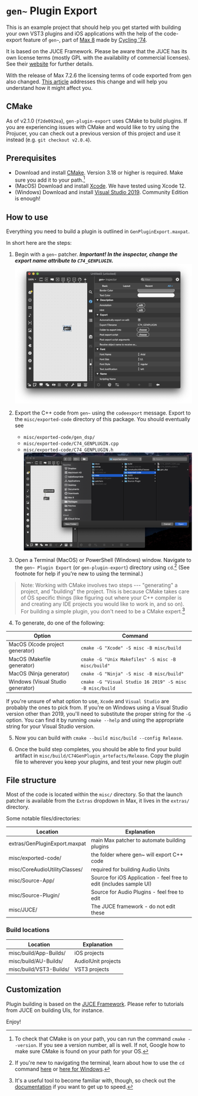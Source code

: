 # `gen~` Plugin Export

This is an example project that should help you get started with building your
own VST3 plugins and iOS applications with the help of the code-export feature
of `gen~`, part of [Max 8](https://cycling74.com/max7/) made by
[Cycling '74](https://cycling74.com/).

It is based on the JUCE Framework. Please be aware that the JUCE has its own
license terms (mostly GPL with the availability of commercial licenses). See
their [website](http://www.juce.com/) for further details.

With the release of Max 7.2.6 the licensing terms of code exported from gen also changed.
[This article](https://support.cycling74.com/hc/en-us/articles/360050779193-Gen-Code-Export-Licensing-FAQ) addresses this change and will help you understand how it might affect you.

## CMake

As of v2.1.0 (`f2de092ea`), `gen-plugin-export` uses CMake to build plugins.
If you are experiencing issues with CMake and would like to try using the
Projucer, you can check out a previous version of this project and use it
instead (e.g. `git checkout v2.0.4`).

## Prerequisites

- Download and install [CMake](https://cmake.org/download/). Version 3.18 or
  higher is required. Make sure you add it to your path.[^1]
- (MacOS) Download and install
  [Xcode](https://developer.apple.com/xcode/resources/). We have tested using
  Xcode 12.
- (Windows) Download and install [Visual Studio 2019](https://visualstudio.microsoft.com/vs/).
  Community Edition is enough!


## How to use

Everything you need to build a plugin is outlined in `GenPluginExport.maxpat`.

In short here are the steps:
1. Begin with a `gen~` patcher. ***Important! In the inspector, change the export name
   attribute to `C74_GENPLUGIN`.***
![gen patcher with inspector shown](docs/res/inspector.png)
2. Export the C++ code from `gen~` using the `codeexport` message. Export to
the `misc/exported-code` directory of this package. You should eventually see 
   - `misc/exported-code/gen_dsp/`
   - `misc/exported-code/C74_GENPLUGIN.cpp`
   - `misc/exported-code/C74_GENPLUGIN.h`
![exported code](docs/res/export.png)

3. Open a Terminal (MacOS) or PowerShell (Windows) window. Navigate to the
   `gen~ Plugin Export` (or `gen-plugin-export`) directory using `cd`.[^2] (See
   footnote for help if you're new to using the terminal.)

> Note: Working with CMake involves two steps --- "generating" a project, and
   "building" the project. This is because CMake takes care of OS specific
   things (like figuring out where your C++ compiler is and creating any IDE
   projects you would like to work in, and so on). For building a simple
   plugin, you don't need to be a CMake expert.[^3]

4. To generate, do one of the following:

| Option                            | Command                                               |
|-----------------------------------|-------------------------------------------------------|
| MacOS (Xcode project generator)   | `cmake -G "Xcode" -S misc -B misc/build`              |
| MacOS (Makefile generator)        | `cmake -G "Unix Makefiles" -S misc -B misc/build"`    |
| MacOS (Ninja generator)           | `cmake -G "Ninja" -S misc -B misc/build"`             |
| Windows (Visual Studio generator) | `cmake -G "Visual Studio 16 2019" -S misc -B misc/build` |

If you're unsure of what option to use, `Xcode` and `Visual Studio` are
probably the ones to pick from. If you're on Windows using a Visual Studio
version other than 2019, you'll need to substitute the proper string for the
`-G` option. You can find it by running `cmake --help` and using the
appropriate string for your Visual Studio version.

5. Now you can build with `cmake --build misc/build --config Release`.

6. Once the build step completes, you should be able to find your build artifact in
   `misc/build/C74GenPlugin_artefacts/Release`. Copy the plugin file to wherever you
   keep your plugins, and test your new plugin out!

## File structure

Most of the code is located within the `misc/` directory. So that the launch
patcher is available from the `Extras` dropdown in Max, it lives in the
`extras/` directory.

Some notable files/directories:

| Location                      | Explanation                                                         |
|-------------------------------|---------------------------------------------------------------------|
| extras/GenPluginExport.maxpat | main Max patcher to automate building plugins                       |
| misc/exported-code/           | the folder where gen~ will export C++ code                          |
| misc/CoreAudioUtilityClasses/ | required for building Audio Units                                   |
| misc/Source-App/              | Source for iOS Application - feel free to edit (includes sample UI) |
| misc/Source-Plugin/           | Source for Audio Plugins - feel free to edit                        |
| misc/JUCE/                    | The JUCE framework - do not edit these                              |


### Build locations
| Location                | Explanation         |
|-------------------------|---------------------|
| misc/build/App-Builds/  | iOS projects        |
| misc/build/AU-Builds/   | AudioIUnit projects |
| misc/build/VST3-Builds/ | VST3 projects       |


## Customization

Plugin building is based on the [JUCE Framework](http://www.juce.com/). Please
refer to tutorials from JUCE on building UIs, for instance.

Enjoy!


[^1]: To check that CMake is on your path, you can run the command `cmake
--version`. If you see a version number, all is well. If not, Google how to
make sure CMake is found on your path for your OS.
[^2]: If you're new to navigating the terminal, learn about how to use the `cd`
  command
  [here](https://www.macworld.com/article/221277/command-line-navigating-files-folders-mac-terminal.html)
  or [here for Windows](https://www.youtube.com/watch?v=AL1eRvsYniM).
[^3]: It's a useful tool to become familiar with, though, so check out the
  [documentation](https://cmake.org) if you want to get up to speed. 
